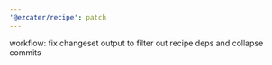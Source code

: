 ```yaml
---
'@ezcater/recipe': patch
---
```


workflow: fix changeset output to filter out recipe deps and collapse commits
